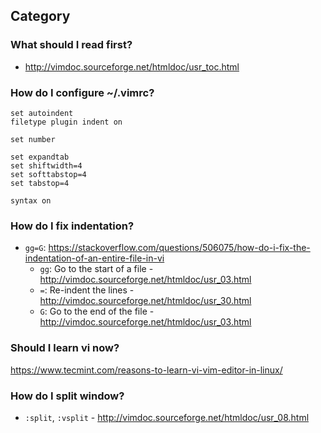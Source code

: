 ## Category

### What should I read first?
- http://vimdoc.sourceforge.net/htmldoc/usr_toc.html

### How do I configure ~/.vimrc?
```
set autoindent
filetype plugin indent on

set number

set expandtab
set shiftwidth=4
set softtabstop=4
set tabstop=4
 
syntax on
```

### How do I fix indentation?
- `gg=G`: https://stackoverflow.com/questions/506075/how-do-i-fix-the-indentation-of-an-entire-file-in-vi
  - `gg`: Go to the start of a file - http://vimdoc.sourceforge.net/htmldoc/usr_03.html
  - `=`: Re-indent the lines - http://vimdoc.sourceforge.net/htmldoc/usr_30.html
  - `G`: Go to the end of the file - http://vimdoc.sourceforge.net/htmldoc/usr_03.html

### Should I learn vi now?
https://www.tecmint.com/reasons-to-learn-vi-vim-editor-in-linux/

### How do I split window?
- `:split`, `:vsplit` - http://vimdoc.sourceforge.net/htmldoc/usr_08.html

